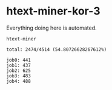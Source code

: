 # htext-miner-kor-3

Everything doing here is automated.

```
htext-miner

total: 2474/4514 (54.80726628267612%)

job0: 441
job1: 437
job2: 625
job3: 483
job4: 488
```